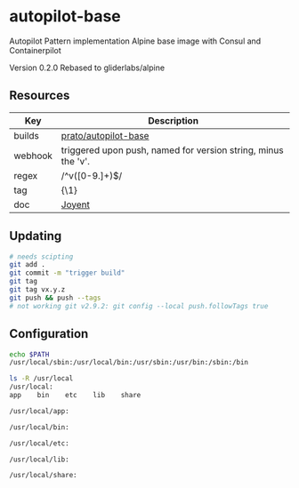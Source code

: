 # autopilot-base

Autopilot Pattern implementation Alpine base image with Consul and Containerpilot

Version 0.2.0
Rebased to gliderlabs/alpine

## Resources
Key     | Description
--------|------------
builds  | [prato/autopilot-base](https://hub.docker.com/r/prato/autopilot-base/ "Docker Hub")
webhook | triggered upon push, named for version string, minus the 'v'.
regex   | /^v([0-9.]+)$/
tag     | {\1}
doc     | [Joyent](https://www.joyent.com/blog/applications-on-autopilot "Tim Gross")

## Updating
```bash
# needs scipting
git add .
git commit -m "trigger build"
git tag
git tag vx.y.z
git push && push --tags
# not working git v2.9.2: git config --local push.followTags true
```
## Configuration
```bash
echo $PATH
/usr/local/sbin:/usr/local/bin:/usr/sbin:/usr/bin:/sbin:/bin

ls -R /usr/local
/usr/local:
app    bin    etc    lib    share

/usr/local/app:

/usr/local/bin:

/usr/local/etc:

/usr/local/lib:

/usr/local/share:

```
